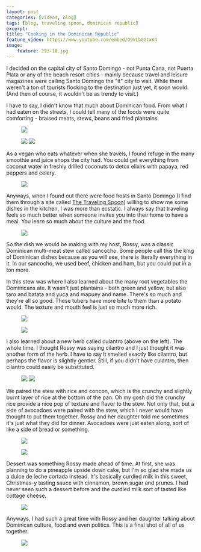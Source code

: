 ```yaml
---
layout: post
categories: [videos, blog]
tags: [blog, traveling spoon, dominican republic]
excerpt: 
title: "Cooking in the Dominican Republic"
feature_video: https://www.youtube.com/embed/O9VLbGGtxK4
image:
    feature: 293-18.jpg
---
```


I decided on the capital city of Santo Domingo - not Punta Cana, not Puerta Plata or any of the beach resort cities - mainly because travel and leisure magazines were calling Santo Domingo the "it" city to visit. While there weren't a ton of tourists flocking to the destination just yet, it soon would. (And then of course, it wouldn't be as trendy to visit.)

I have to say, I didn't know that much about Dominican food.  From what I had eaten on the streets, I could tell many of the foods were quite comforting - braised meats, stews, beans and fried plantains. 

<figure>
    <img src="/images/293-6.jpg">
</figure>

<figure class="half">
<img src="/images/293-3.jpg">
<img src="/images/293-4.jpg">
</figure>

 As a vegan who eats whatever when she travels, I found refuge in the many smoothie and juice shops the city had.  You could get everything from coconut water in freshly drilled coconuts to detox elixirs with papaya, red peppers and celery.

<figure>
    <img src="/images/293-5.jpg">
</figure>

Anyways, when I found out there were food hosts in Santo Domingo (I find them through a site called [The Traveling Spoon](https://www.travelingspoon.com/)) willing to show me some dishes in the kitchen, I was more than ecstatic.  I always say that traveling feels so much better when someone invites you into their home to have a meal.  You learn so much about the culture and the food.

<figure>
    <img src="/images/293-7.jpg">
</figure>

So the dish we would be making with my host, Rossy, was a classic Dominican multi-meat stew called sancocho.  Some people call this the king of Dominican dishes because as you will see, there is literally everything in it.  In our sancocho, we used beef, chicken and ham, but you could put in a ton more.  

In this stew was where I also learned about the many root vegetables the Dominicans ate.  It wasn't just plantains - both green and yellow, but also taro and batata and yuca and mapuey and name.  There's so much and they're all so good.  These tubers have more bite to them than a potato would.  The texture and mouth feel is just so much more rich.

<figure>
    <img src="/images/293-9.jpg">
</figure>
<figure>
    <img src="/images/293-10.jpg">
</figure>

I also learned about a new herb called culantro (above on the left).  The whole time, I thought Rossy was saying cilantro and I just thought it was another form of the herb.  I have to say it smelled exactly like cilantro, but perhaps the flavor is slightly gentler.  Still, if you didn't have culantro, then cilantro could easily be substituted.

<figure class="half">
<img src="/images/293-8.jpg">
<img src="/images/293-11.jpg">
</figure>

We paired the stew with rice and concon, which is the crunchy and slightly burnt layer of rice at the bottom of the pan.  Oh my gosh did the crunchy rice provide a nice pop of texture and flavor to the stew.  Not only that, but a side of avocadoes were paired with the stew, which I never would have thought to put them together.  Rossy and her daughter told me sometimes it's just what they did for dinner.  Avocadoes were just eaten along, sort of like a side of bread or something.


<figure>
    <img src="/images/293-12.jpg">
</figure>

<figure>
    <img src="/images/293-13.jpg">
</figure>


Dessert was something Rossy made ahead of time.  At first, she was planning to do a pineapple upside down cake, but I'm so glad she made us a dulce de leche cortada instead.  It's basically curdled milk in this sweet, Christmas-y tasting sauce with cinnamon, brown sugar and prunes.  I had never seen such a dessert before and the curdled milk sort of tasted like cottage cheese.

<figure>
    <img src="/images/293-14.jpg">
</figure>

Anyways, I had such a great time with Rossy and her daughter talking about Dominican culture, food and even politics.  This is a final shot of all of us together.  

<figure>
    <img src="/images/293-15.jpg">
</figure>

